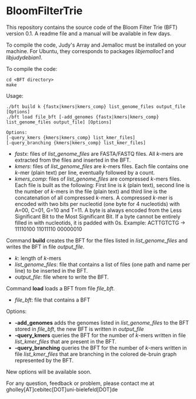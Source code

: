# BloomFilterTrie

This repository contains the source code of the Bloom Filter Trie (BFT) version 0.1. A readme file and a manual will be available in few days.

To compile the code, Judy's Array and Jemalloc must be installed on your machine. For Ubuntu, they corresponds to packages *libjemalloc1* and *libjudydebian1*.

To compile the code:
```
cd <BFT directory>
make
```

Usage:
```
./bft build k {fastx|kmers|kmers_comp} list_genome_files output_file [Options]
./bft load file_bft [-add_genomes {fastx|kmers|kmers_comp} list_genome_files output_file] [Options]

Options:
[-query_kmers {kmers|kmers_comp} list_kmer_files]
[-query_branching {kmers|kmers_comp} list_kmer_files]
```

* *fastx*: files of *list_genome_files* are FASTA/FASTQ files. All *k*-mers are extracted from the files and inserted in the BFT.
* *kmers*: files of *list_genome_files* are *k*-mers files. Each file contains one *k*-mer (plain text) per line, eventually followed by a count.
* *kmers_comp*: files of *list_genome_files* are compressed *k*-mers files. Each file is built as the following: First line is *k* (plain text), second line is the number of *k*-mers in the file (plain text) and third line is the concatenation of all compressed *k*-mers. A compressed *k*-mer is encoded with two bits per nucleotid (one byte for 4 nucleotids) with A=00, C=01, G=10 and T=11. A byte is always encoded from the Less Significant Bit to the Most Significant Bit. If a byte cannot be entirely filled in with nucleotids, it is padded with 0s.
Example: ACTTGTCTG -> 11110100 11011110 00000010

Command **build** creates the BFT for the files listed in *list_genome_files* and writes the BFT in file *output_file*.

* *k*: length of *k*-mers
* *list_genome_files*: file that contains a list of files (one path and name per line) to be inserted in the BFT.
* *output_file*: file where to write the BFT.

Command **load** loads a BFT from file *file_bft*.

* *file_bft*: file that contains a BFT

Options:

* **-add_genomes** adds the genomes listed in *list_genome_files* to the BFT stored in *file_bft*, the new BFT is written in *output_file*
* **-query_kmers** queries the BFT for the number of *k*-mers written in file *list_kmer_files* that are present in the BFT.
* **-query_branching** queries the BFT for the number of *k*-mers written in file *list_kmer_files* that are branching in the colored de-bruin graph represented by the BFT.

New options will be available soon.

For any question, feedback or problem, please contact me at gholley[AT]cebitec[DOT]uni-bielefeld[DOT]de
